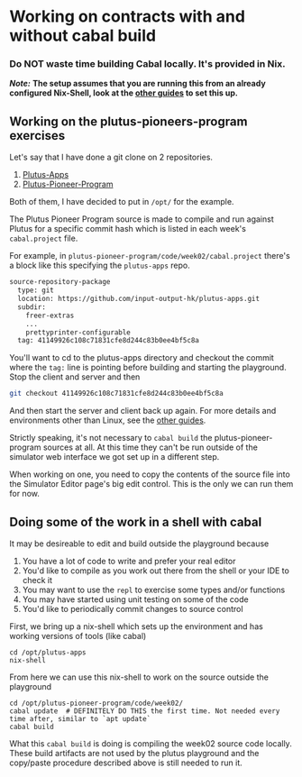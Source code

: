 # Working on contracts with and without cabal build

### Do NOT waste time building Cabal locally. It's provided in Nix.

_**Note:**_
**The setup assumes that you are running this from an already configured
Nix-Shell, look at the [other guides](https://plutus-community.readthedocs.io/) to set
this up.**


## Working on the plutus-pioneers-program exercises

Let's say that I have done a git clone on 2 repositories.

1. [Plutus-Apps](https://github.com/input-output-hk/plutus-apps)
2. [Plutus-Pioneer-Program](https://github.com/input-output-hk/plutus-pioneer-program)

Both of them, I have decided to put in ```/opt/``` for the example.

The Plutus Pioneer Program source is made to compile and run against Plutus for
a specific commit hash which is listed in each week's `cabal.project` file.

For example, in `plutus-pioneer-program/code/week02/cabal.project` there's a
block like this specifying the `plutus-apps` repo.

```bash
source-repository-package
  type: git
  location: https://github.com/input-output-hk/plutus-apps.git
  subdir:
    freer-extras
    ...
    prettyprinter-configurable
  tag: 41149926c108c71831cfe8d244c83b0ee4bf5c8a

```

You'll want to cd to the plutus-apps directory and checkout the commit where the
`tag:` line is pointing before building and starting the playground. Stop the
client and server and then

```bash
git checkout 41149926c108c71831cfe8d244c83b0ee4bf5c8a
```

And then start the server and client back up again. For more details and
environments other than Linux, see the [other
guides](https://plutus-community.readthedocs.io/).

Strictly speaking, it's not necessary to `cabal build` the
plutus-pioneer-program sources at all. At this time they can't be run outside
of the simulator web interface we got set up in a different step.

When working on one, you need to copy the contents of the source file into the
Simulator Editor page's big edit control. This is the only we can run them for
now.


## Doing some of the work in a shell with cabal

It may be desireable to edit and build outside the playground because

1. You have a lot of code to write and prefer your real editor
2. You'd like to compile as you work out there from the shell or your IDE to check it
3. You may want to use the `repl` to exercise some types and/or functions
4. You may have started using unit testing on some of the code
5. You'd like to periodically commit changes to source control

First, we bring up a nix-shell which sets up the environment and has working
versions of tools (like cabal)

```ssh
cd /opt/plutus-apps
nix-shell
```

From here we can use this nix-shell to work on the source outside the playground

```ssh
cd /opt/plutus-pioneer-program/code/week02/
cabal update  # DEFINITELY DO THIS the first time. Not needed every time after, similar to `apt update`
cabal build
```

What this `cabal build` is doing is compiling the week02 source code locally.
These build artifacts are not used by the plutus playground and the copy/paste
procedure described above is still needed to run it.
